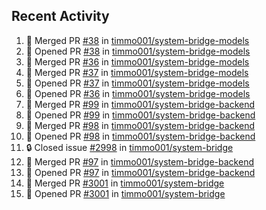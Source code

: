 ## Recent Activity

<!--START_SECTION:activity-->
1. 🎉 Merged PR [#38](https://github.com/timmo001/system-bridge-models/pull/38) in [timmo001/system-bridge-models](https://github.com/timmo001/system-bridge-models)
2. 💪 Opened PR [#38](https://github.com/timmo001/system-bridge-models/pull/38) in [timmo001/system-bridge-models](https://github.com/timmo001/system-bridge-models)
3. 🎉 Merged PR [#36](https://github.com/timmo001/system-bridge-models/pull/36) in [timmo001/system-bridge-models](https://github.com/timmo001/system-bridge-models)
4. 🎉 Merged PR [#37](https://github.com/timmo001/system-bridge-models/pull/37) in [timmo001/system-bridge-models](https://github.com/timmo001/system-bridge-models)
5. 💪 Opened PR [#37](https://github.com/timmo001/system-bridge-models/pull/37) in [timmo001/system-bridge-models](https://github.com/timmo001/system-bridge-models)
6. 💪 Opened PR [#36](https://github.com/timmo001/system-bridge-models/pull/36) in [timmo001/system-bridge-models](https://github.com/timmo001/system-bridge-models)
7. 🎉 Merged PR [#99](https://github.com/timmo001/system-bridge-backend/pull/99) in [timmo001/system-bridge-backend](https://github.com/timmo001/system-bridge-backend)
8. 💪 Opened PR [#99](https://github.com/timmo001/system-bridge-backend/pull/99) in [timmo001/system-bridge-backend](https://github.com/timmo001/system-bridge-backend)
9. 🎉 Merged PR [#98](https://github.com/timmo001/system-bridge-backend/pull/98) in [timmo001/system-bridge-backend](https://github.com/timmo001/system-bridge-backend)
10. 💪 Opened PR [#98](https://github.com/timmo001/system-bridge-backend/pull/98) in [timmo001/system-bridge-backend](https://github.com/timmo001/system-bridge-backend)
11. 🔒 Closed issue [#2998](https://github.com/timmo001/system-bridge/issues/2998) in [timmo001/system-bridge](https://github.com/timmo001/system-bridge)
12. 🎉 Merged PR [#97](https://github.com/timmo001/system-bridge-backend/pull/97) in [timmo001/system-bridge-backend](https://github.com/timmo001/system-bridge-backend)
13. 💪 Opened PR [#97](https://github.com/timmo001/system-bridge-backend/pull/97) in [timmo001/system-bridge-backend](https://github.com/timmo001/system-bridge-backend)
14. 🎉 Merged PR [#3001](https://github.com/timmo001/system-bridge/pull/3001) in [timmo001/system-bridge](https://github.com/timmo001/system-bridge)
15. 💪 Opened PR [#3001](https://github.com/timmo001/system-bridge/pull/3001) in [timmo001/system-bridge](https://github.com/timmo001/system-bridge)
<!--END_SECTION:activity-->

